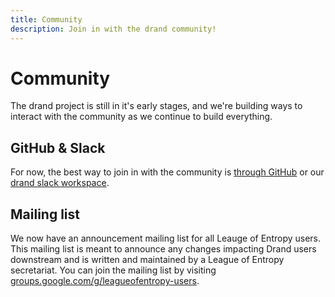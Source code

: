 ```yaml
---
title: Community
description: Join in with the drand community!
---
```


# Community

The drand project is still in it's early stages, and we're building ways to interact with the community as we continue to build everything.

## GitHub & Slack

For now, the best way to join in with the community is [through GitHub](https://github.com/drand) or our [drand slack workspace](https://join.slack.com/t/drandworkspace/shared_invite/zt-19u4rf6if-bf7lxIvF2zYn4~TrBwfkiA).

## Mailing list

We now have an announcement mailing list for all Leauge of Entropy users. This mailing list is meant to announce any changes impacting Drand users downstream and is written and maintained by a League of Entropy secretariat. You can join the mailing list by visiting [groups.google.com/g/leagueofentropy-users](https://groups.google.com/g/leagueofentropy-users).
